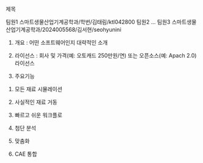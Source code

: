 
제목

팀원1 스마트생물산업기계공학과/학번/김태림/ktl042800
팀원2 ... 
팀원3 스마트생물산업기계공학과/2024005568/김서현/seohyunini

1. 개요 : 어떤 소프트웨어인지 대략적인 소개

2. 라이선스 : 회사 및 가격(예: 오토캐드 250만원/연) 또는 오픈소스(예: Apach 2.0) 라이선스 

3. 주요기능


1) 모든 재료 시뮬레이션



2) 사실적인 재료 거동



3) 빠르고 쉬운 워크플로



4) 첨단 분석



5) 맞춤화



6) CAE 통합
